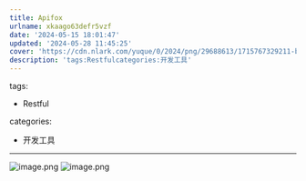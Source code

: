 ```yaml
---
title: Apifox
urlname: xkaago63defr5vzf
date: '2024-05-15 18:01:47'
updated: '2024-05-28 11:45:25'
cover: 'https://cdn.nlark.com/yuque/0/2024/png/29688613/1715767329211-be61bf5a-660a-4ced-bcf0-e6610812d23c.png'
description: 'tags:Restfulcategories:开发工具'
---
```

tags:

- Restful

categories:

- 开发工具

---

![image.png](https://raw.githubusercontent.com/choodsire666/blog-img/main/Apifox/c58f593bc13a066f3d7f13e93ce21e8b.png)
![image.png](https://raw.githubusercontent.com/choodsire666/blog-img/main/Apifox/8aa7c74a25de64618ac82ec237bddb2c.png)
